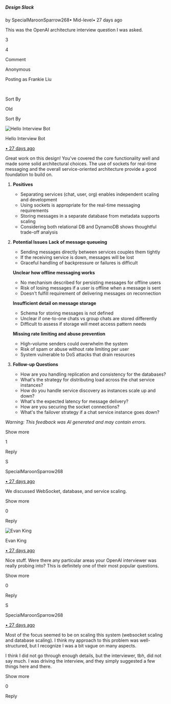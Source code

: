 ##### Design Slack

by SpecialMaroonSparrow268• Mid-level• 27 days ago

This was the OpenAI architecture interview question I was asked.

3

4

Comment

Anonymous

Posting as Frankie Liu

​

Sort By

Old

Sort By

![Hello Interview Bot](https://hellointerview-files.s3.us-west-2.amazonaws.com/public-media/hilogo.jpg)

Hello Interview Bot

[• 27 days ago](https://www.hellointerview.com/community/submissions/cmdpledex0066ad08h723x9zs#comment-cmdples3o0003ad3ibyu76dck)

Great work on this design! You've covered the core functionality well and made some solid architectural choices. The use of sockets for real-time messaging and the overall service-oriented architecture provide a good foundation to build on.

1.  **Positives**
    
    -   Separating services (chat, user, org) enables independent scaling and development
    -   Using sockets is appropriate for the real-time messaging requirements
    -   Storing messages in a separate database from metadata supports scaling
    -   Considering both relational DB and DynamoDB shows thoughtful trade-off analysis
2.  **Potential Issues** **Lack of message queueing**
    
    -   Sending messages directly between services couples them tightly
    -   If the receiving service is down, messages will be lost
    -   Graceful handling of backpressure or failures is difficult
    
    **Unclear how offline messaging works**
    
    -   No mechanism described for persisting messages for offline users
    -   Risk of losing messages if a user is offline when a message is sent
    -   Doesn't fulfill requirement of delivering messages on reconnection
    
    **Insufficient detail on message storage**
    
    -   Schema for storing messages is not defined
    -   Unclear if one-to-one chats vs group chats are stored differently
    -   Difficult to assess if storage will meet access pattern needs
    
    **Missing rate limiting and abuse prevention**
    
    -   High-volume senders could overwhelm the system
    -   Risk of spam or abuse without rate limiting per user
    -   System vulnerable to DoS attacks that drain resources
3.  **Follow-up Questions**
    
    -   How are you handling replication and consistency for the databases?
    -   What's the strategy for distributing load across the chat service instances?
    -   How do you handle service discovery as instances scale up and down?
    -   What's the expected latency for message delivery?
    -   How are you securing the socket connections?
    -   What's the failover strategy if a chat service instance goes down?

_Warning: This feedback was AI generated and may contain errors._

Show more

1

Reply

S

SpecialMaroonSparrow268

[• 27 days ago](https://www.hellointerview.com/community/submissions/cmdpledex0066ad08h723x9zs#comment-cmdplh7lj007cad08agam4rbx)

We discussed WebSocket, database, and service scaling.

Show more

0

Reply

![Evan King](https://www.hellointerview.com/_next/image?url=%2F_next%2Fstatic%2Fmedia%2Fevan-headshot.36cce7dc.png&w=96&q=75)

Evan King

[• 27 days ago](https://www.hellointerview.com/community/submissions/cmdpledex0066ad08h723x9zs#comment-cmdq5hgsg04fqad08qnfm3tzh)

Nice stuff. Were there any particular areas your OpenAI interviewer was really probing into? This is definitely one of their most popular questions.

Show more

0

Reply

S

SpecialMaroonSparrow268

[• 27 days ago](https://www.hellointerview.com/community/submissions/cmdpledex0066ad08h723x9zs#comment-cmdqdlwri078lad08wpsftfgm)

Most of the focus seemed to be on scaling this system (websocket scaling and database scaling). I think my approach to this problem was well-structured, but I recognize I was a bit vague on many aspects.

I think I did not go through enough details, but the interviewer, tbh, did not say much. I was driving the interview, and they simply suggested a few things here and there.

Show more

0

Reply